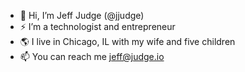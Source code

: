 - 👋 Hi, I’m Jeff Judge (@jjudge)
- ⚡ I’m a technologist and entrepreneur
- 🌎 I live in Chicago, IL with my wife and five children
- 📫 You can reach me jeff@judge.io
